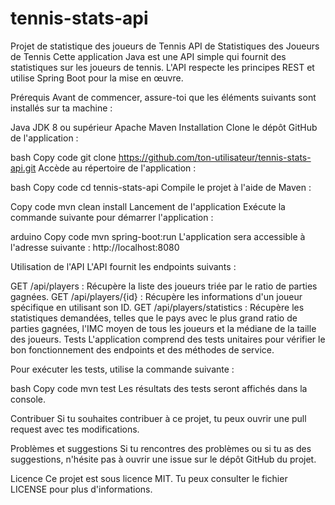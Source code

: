 # tennis-stats-api
Projet de statistique des joueurs de Tennis
API de Statistiques des Joueurs de Tennis
Cette application Java est une API simple qui fournit des statistiques sur les joueurs de tennis. L'API respecte les principes REST et utilise Spring Boot pour la mise en œuvre.

Prérequis
Avant de commencer, assure-toi que les éléments suivants sont installés sur ta machine :

Java JDK 8 ou supérieur
Apache Maven
Installation
Clone le dépôt GitHub de l'application :

bash
Copy code
git clone https://github.com/ton-utilisateur/tennis-stats-api.git
Accède au répertoire de l'application :

bash
Copy code
cd tennis-stats-api
Compile le projet à l'aide de Maven :

Copy code
mvn clean install
Lancement de l'application
Exécute la commande suivante pour démarrer l'application :

arduino
Copy code
mvn spring-boot:run
L'application sera accessible à l'adresse suivante : http://localhost:8080

Utilisation de l'API
L'API fournit les endpoints suivants :

GET /api/players : Récupère la liste des joueurs triée par le ratio de parties gagnées.
GET /api/players/{id} : Récupère les informations d'un joueur spécifique en utilisant son ID.
GET /api/players/statistics : Récupère les statistiques demandées, telles que le pays avec le plus grand ratio de parties gagnées, l'IMC moyen de tous les joueurs et la médiane de la taille des joueurs.
Tests
L'application comprend des tests unitaires pour vérifier le bon fonctionnement des endpoints et des méthodes de service.

Pour exécuter les tests, utilise la commande suivante :

bash
Copy code
mvn test
Les résultats des tests seront affichés dans la console.

Contribuer
Si tu souhaites contribuer à ce projet, tu peux ouvrir une pull request avec tes modifications.

Problèmes et suggestions
Si tu rencontres des problèmes ou si tu as des suggestions, n'hésite pas à ouvrir une issue sur le dépôt GitHub du projet.

Licence
Ce projet est sous licence MIT. Tu peux consulter le fichier LICENSE pour plus d'informations.


